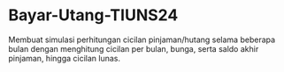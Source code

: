 # Bayar-Utang-TIUNS24
Membuat simulasi perhitungan cicilan pinjaman/hutang selama beberapa bulan dengan menghitung cicilan per bulan, bunga, serta saldo akhir pinjaman, hingga cicilan lunas.
